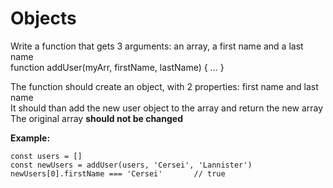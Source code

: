# Objects       

Write a function that gets 3 arguments: an array, a first name and a last name       
function addUser(myArr, firstName, lastName) { ... }       
       
The function should create an object, with 2 properties: first name and last name       
It should than add the new user object to the array and return the new array       
The original array **should not be changed**       

**Example:**       
```
const users = []
const newUsers = addUser(users, 'Cersei', 'Lannister')
newUsers[0].firstName === 'Cersei'       // true
```

